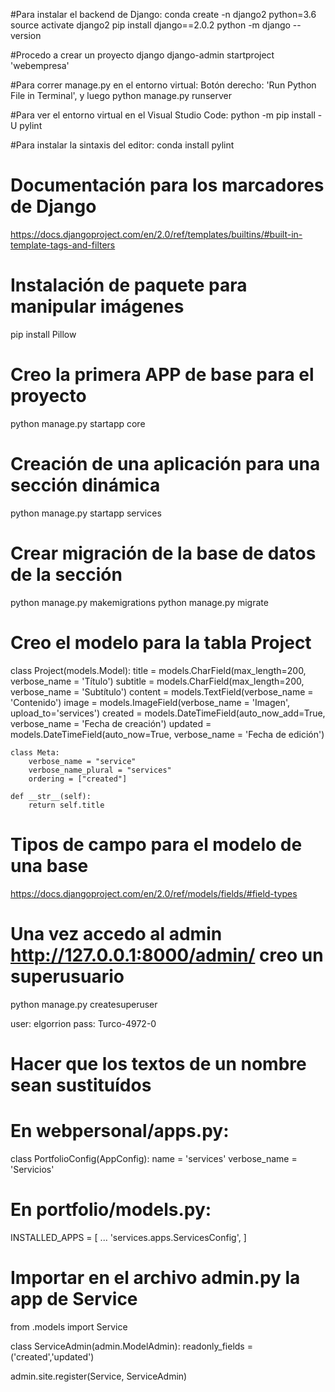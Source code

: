 #Para instalar el backend de Django:
conda create -n django2 python=3.6
source activate django2
pip install django==2.0.2
python -m django --version

#Procedo a crear un proyecto django
django-admin startproject 'webempresa'

#Para correr manage.py en el entorno virtual:
Botón derecho: 'Run Python File in Terminal', y luego
python manage.py runserver

#Para ver el entorno virtual en el Visual Studio Code:
python -m pip install -U pylint

#Para instalar la sintaxis del editor:
conda install pylint

# Documentación para los marcadores de Django
https://docs.djangoproject.com/en/2.0/ref/templates/builtins/#built-in-template-tags-and-filters

# Instalación de paquete para manipular imágenes
pip install Pillow

# Creo la primera APP de base para el proyecto
python manage.py startapp core

# Creación de una aplicación para una sección dinámica
python manage.py startapp services

# Crear migración de la base de datos de la sección
python manage.py makemigrations
python manage.py migrate

# Creo el modelo para la tabla Project
class Project(models.Model):
    title = models.CharField(max_length=200, verbose_name = 'Título')
    subtitle = models.CharField(max_length=200, verbose_name = 'Subtítulo')
    content = models.TextField(verbose_name = 'Contenido')
    image = models.ImageField(verbose_name = 'Imagen', upload_to='services')
    created = models.DateTimeField(auto_now_add=True, verbose_name = 'Fecha de creación')
    updated = models.DateTimeField(auto_now=True, verbose_name = 'Fecha de edición')

    class Meta:
        verbose_name = "service"
        verbose_name_plural = "services"
        ordering = ["created"]

    def __str__(self):
        return self.title

# Tipos de campo para el modelo de una base
https://docs.djangoproject.com/en/2.0/ref/models/fields/#field-types

# Una vez accedo al admin http://127.0.0.1:8000/admin/ creo un superusuario
python manage.py createsuperuser

user: elgorrion
pass: Turco-4972-0

# Hacer que los textos de un nombre sean sustituídos
# En webpersonal/apps.py:

class PortfolioConfig(AppConfig):
    name = 'services'
    verbose_name = 'Servicios'

# En portfolio/models.py:
INSTALLED_APPS = [
   ...
    'services.apps.ServicesConfig',
]

# Importar en el archivo admin.py la app de Service

from .models import Service

class ServiceAdmin(admin.ModelAdmin):
    readonly_fields = ('created','updated')

admin.site.register(Service, ServiceAdmin)




